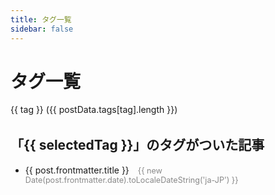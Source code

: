 ```yaml
---
title: タグ一覧
sidebar: false
---
```


<script setup>
import { ref, computed, onMounted, watch } from 'vue'
import { data as postData } from './.vitepress/theme/data/tags.data.js'

const selectedTag = ref(null)
const tags = computed(() => Object.keys(postData.tags).sort())
const filteredPosts = computed(() => {
  if (!selectedTag.value) return []
  return postData.tags[selectedTag.value]
})

// URLエンコーディング関数
const encodeTag = (tag) => {
  return encodeURIComponent(tag)
}

const decodeTag = (encodedTag) => {
  try {
    return decodeURIComponent(encodedTag)
  } catch (e) {
    return encodedTag // デコードに失敗した場合はそのまま返す
  }
}

// URLからタグを読み取る（デコード対応）
const updateSelectedTag = () => {
  if (location.hash) {
    const hashTag = location.hash.slice(1)
    const decodedTag = decodeTag(hashTag)
    
    // 実際に存在するタグかチェック
    if (postData.tags[decodedTag]) {
      selectedTag.value = decodedTag
    } else {
      selectedTag.value = null
    }
  } else {
    selectedTag.value = null
  }
}

onMounted(() => {
  updateSelectedTag()
  
  // ハッシュ変更を監視
  window.addEventListener('hashchange', updateSelectedTag)
})

// タグクリック時の処理
const selectTag = (tag) => {
  selectedTag.value = tag
  window.location.hash = encodeTag(tag)
}
</script>

# タグ一覧

<div class="tags-page">
  <div class="tag-list">
    <a 
      v-for="tag in tags" 
      :key="tag"
      :href="`#${encodeTag(tag)}`"
      :class="['tag', selectedTag === tag ? 'active' : '']"
      @click.prevent="selectTag(tag)"
    >
      {{ tag }} ({{ postData.tags[tag].length }})
    </a>
  </div>

  <div v-if="selectedTag" class="tag-posts">
    <h2>「{{ selectedTag }}」のタグがついた記事</h2>
    <ul>
      <li v-for="post in filteredPosts" :key="post.url">
        <a :href="post.url">{{ post.frontmatter.title }}</a>
        <span class="post-date">{{ new Date(post.frontmatter.date).toLocaleDateString('ja-JP') }}</span>
      </li>
    </ul>
  </div>
</div>

<!-- style部分は同じ -->


<style>
.tag-list {
  margin-bottom: 2rem;
}
.tag {
  display: inline-block;
  padding: 4px 10px;
  margin: 0 8px 8px 0;
  background-color: #eee;
  border-radius: 4px;
  color: #444;
  text-decoration: none;
}
.tag.active {
  background-color: #3eaf7c;
  color: white;
}
.post-date {
  color: #888;
  font-size: 0.9em;
  margin-left: 10px;
}
</style>
